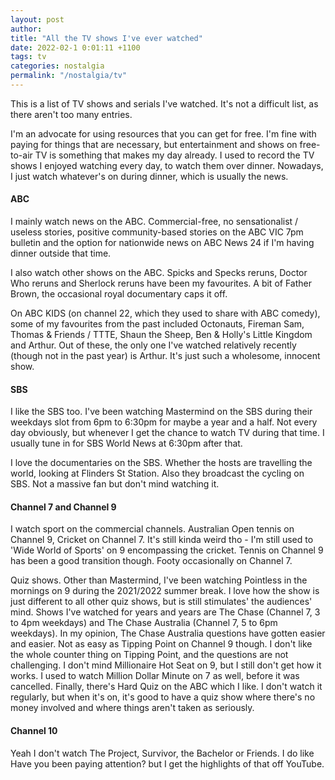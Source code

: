 ```yaml
---
layout: post
author:
title: "All the TV shows I've ever watched"
date: 2022-02-1 0:01:11 +1100
tags: tv
categories: nostalgia
permalink: "/nostalgia/tv"
---
```


This is a list of TV shows and serials I've watched. It's not a difficult list, as there aren't too many entries.

I'm an advocate for using resources that you can get for free. I'm fine with paying for things that are necessary, but entertainment and shows on free-to-air TV is something that makes my day already. I used to record the TV shows I enjoyed watching every day, to watch them over dinner. Nowadays, I just watch whatever's on during dinner, which is usually the news.

<h4>ABC</h4>

I mainly watch news on the ABC. Commercial-free, no sensationalist / useless stories, positive community-based stories on the ABC VIC 7pm bulletin and the option for nationwide news on ABC News 24 if I'm having dinner outside that time.

I also watch other shows on the ABC. Spicks and Specks reruns, Doctor Who reruns and Sherlock reruns have been my favourites. A bit of Father Brown, the occasional royal documentary caps it off.

On ABC KIDS (on channel 22, which they used to share with ABC comedy), some of my favourites from the past included Octonauts, Fireman Sam, Thomas & Friends / TTTE, Shaun the Sheep, Ben & Holly's Little Kingdom and Arthur. Out of these, the only one I've watched relatively recently (though not in the past year) is Arthur. It's just such a wholesome, innocent show.

<h4>SBS</h4>

I like the SBS too. I've been watching Mastermind on the SBS during their weekdays slot from 6pm to 6:30pm for maybe a year and a half. Not every day obviously, but whenever I get the chance to watch TV during that time. I usually tune in for SBS World News at 6:30pm after that.

I love the documentaries on the SBS. Whether the hosts are travelling the world, looking at Flinders St Station. Also they broadcast the cycling on SBS. Not a massive fan but don't mind watching it.

<h4>Channel 7 and Channel 9</h4>

I watch sport on the commercial channels. Australian Open tennis on Channel 9, Cricket on Channel 7. It's still kinda weird tho - I'm still used to 'Wide World of Sports' on 9 encompassing the cricket. Tennis on Channel 9 has been a good transition though. Footy occasionally on Channel 7.

Quiz shows. Other than Mastermind, I've been watching Pointless in the mornings on 9 during the 2021/2022 summer break. I love how the show is just different to all other quiz shows, but is still stimulates' the audiences' mind. Shows I've watched for years and years are The Chase (Channel 7, 3 to 4pm weekdays) and The Chase Australia (Channel 7, 5 to 6pm weekdays). In my opinion, The Chase Australia questions have gotten easier and easier. Not as easy as Tipping Point on Channel 9 though. I don't like the whole counter thing on Tipping Point, and the questions are not challenging. I don't mind Millionaire Hot Seat on 9, but I still don't get how it works. I used to watch Million Dollar Minute on 7 as well, before it was cancelled. Finally, there's Hard Quiz on the ABC which I like. I don't watch it regularly, but when it's on, it's good to have a quiz show where there's no money involved and where things aren't taken as seriously.

<h4>Channel 10</h4>

Yeah I don't watch The Project, Survivor, the Bachelor or Friends. I do like Have you been paying attention? but I get the highlights of that off YouTube.